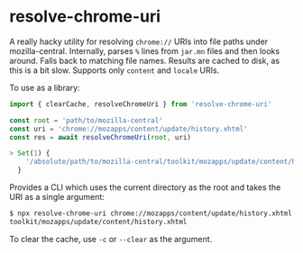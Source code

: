 # resolve-chrome-uri

A really hacky utility for resolving `chrome://` URIs into file paths under mozilla-central.
Internally, parses `%` lines from `jar.mn` files and then looks around.
Falls back to matching file names.
Results are cached to disk, as this is a bit slow.
Supports only `content` and `locale` URIs.

To use as a library:

```js
import { clearCache, resolveChromeUri } from 'resolve-chrome-uri'

const root = 'path/to/mozilla-central'
const uri = 'chrome://mozapps/content/update/history.xhtml'
const res = await resolveChromeUri(root, uri)

> Set(1) {
    '/absolute/path/to/mozilla-central/toolkit/mozapps/update/content/history.xhtml'
  }
```

Provides a CLI which uses the current directory as the root and takes the URI
as a single argument:

```sh
$ npx resolve-chrome-uri chrome://mozapps/content/update/history.xhtml
toolkit/mozapps/update/content/history.xhtml
```

To clear the cache, use `-c` or `--clear` as the argument.
